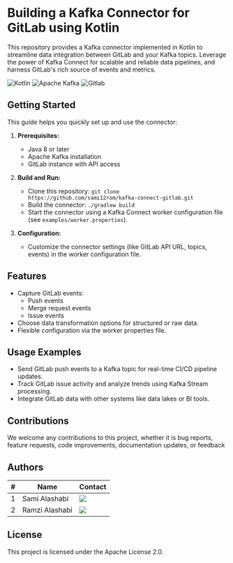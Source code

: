 # Building a Kafka Connector for GitLab using Kotlin

This repository provides a Kafka connector implemented in Kotlin to streamline data integration between GitLab and your Kafka topics. Leverage the power of Kafka Connect for scalable and reliable data pipelines, and harness GitLab's rich source of events and metrics.

![Kotlin](https://img.shields.io/badge/Kotlin-0095D5?&style=for-the-badge&logo=kotlin&logoColor=white)
![Apache Kafka](https://img.shields.io/badge/Apache%20Kafka-000?style=for-the-badge&logo=apachekafka)
![Gitlab](https://img.shields.io/badge/GitLab-330F63?style=for-the-badge&logo=gitlab&logoColor=white)


## Getting Started

This guide helps you quickly set up and use the connector:

1. **Prerequisites:**
    - Java 8 or later
    - Apache Kafka installation
    - GitLab instance with API access

2. **Build and Run:**
    - Clone this repository: `git clone https://github.com/sami12rom/kafka-connect-gitlab.git`
    - Build the connector: `./gradlew build`
    - Start the connector using a Kafka Connect worker configuration file (see `examples/worker.properties`).

3. **Configuration:**
    - Customize the connector settings (like GitLab API URL, topics, events) in the worker configuration file.

## Features

- Capture GitLab events:
    - Push events
    - Merge request events
    - Issue events
- Choose data transformation options for structured or raw data.
- Flexible configuration via the worker properties file.

## Usage Examples

- Send GitLab push events to a Kafka topic for real-time CI/CD pipeline updates.
- Track GitLab issue activity and analyze trends using Kafka Stream processing.
- Integrate GitLab data with other systems like data lakes or BI tools.

## Contributions

We welcome any contributions to this project, whether it is bug reports, feature requests, code improvements, documentation updates, or feedback

## Authors

| # | Name           | Contact |
|---|----------------|---------|
| 1 | Sami Alashabi  |[![](https://img.shields.io/badge/LinkedIn-0077B5?style=for-the-badge&logo=linkedin&logoColor=white)](https://www.linkedin.com/in/sami-alashabi)|
| 2 | Ramzi Alashabi |[![](https://img.shields.io/badge/LinkedIn-0077B5?style=for-the-badge&logo=linkedin&logoColor=white)](https://www.linkedin.com/in/ramzialashabi)|



## License

This project is licensed under the Apache License 2.0.